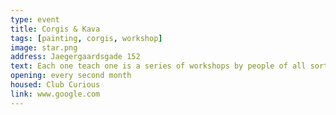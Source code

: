 ```yaml
---
type: event
title: Corgis & Kava
tags: [painting, corgis, workshop]
image: star.png
address: Jaegergaardsgade 152
text: Each one teach one is a series of workshops by people of all sorts of skills. Hold in Frontloberne. Check website for the upcoming events.
opening: every second month
housed: Club Curious
link: www.google.com
---
```

